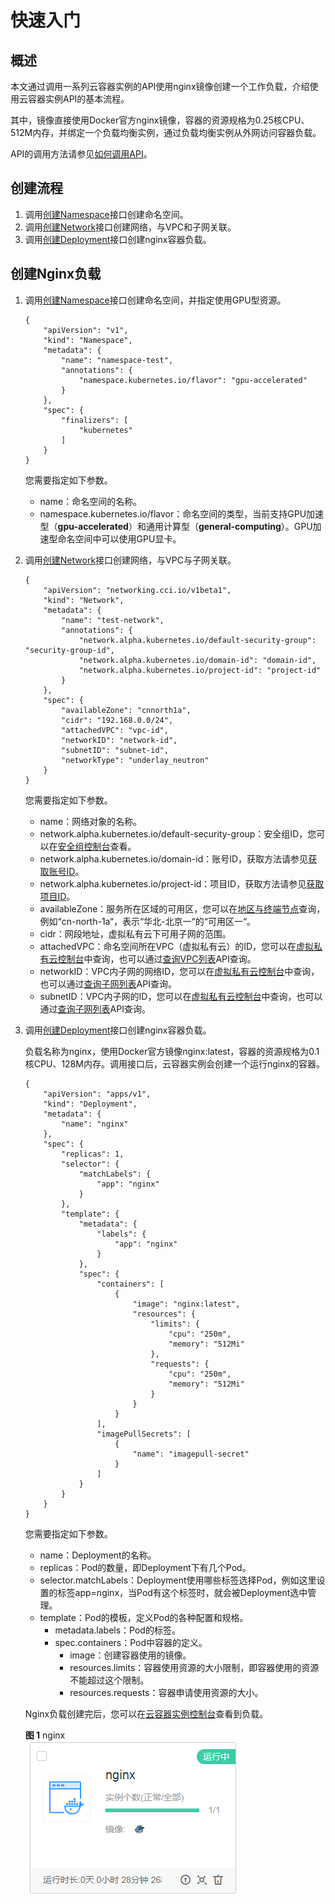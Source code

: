 # 快速入门<a name="cci_02_0011"></a>

## 概述<a name="section142673304107"></a>

本文通过调用一系列云容器实例的API使用nginx镜像创建一个工作负载，介绍使用云容器实例API的基本流程。

其中，镜像直接使用Docker官方nginx镜像，容器的资源规格为0.25核CPU、512M内存，并绑定一个负载均衡实例，通过负载均衡实例从外网访问容器负载。

API的调用方法请参见[如何调用API](如何调用API.md)。

## 创建流程<a name="section114621034191316"></a>

1.  调用[创建Namespace](创建Namespace.md)接口创建命名空间。
2.  调用[创建Network](创建Network.md)接口创建网络，与VPC和子网关联。
3.  调用[创建Deployment](创建Deployment.md)接口创建nginx容器负载。

## 创建Nginx负载<a name="section680742610404"></a>

1.  调用[创建Namespace](创建Namespace.md)接口创建命名空间，并指定使用GPU型资源。

    ```
    {
        "apiVersion": "v1",
        "kind": "Namespace",
        "metadata": {
            "name": "namespace-test",
            "annotations": {
                "namespace.kubernetes.io/flavor": "gpu-accelerated"
            }
        },
        "spec": {
            "finalizers": [
                "kubernetes"
            ]
        }
    }
    ```

    您需要指定如下参数。

    -   name：命名空间的名称。
    -   namespace.kubernetes.io/flavor：命名空间的类型，当前支持GPU加速型（**gpu-accelerated**）和通用计算型（**general-computing**）。GPU加速型命名空间中可以使用GPU显卡。

2.  调用[创建Network](创建Network.md)接口创建网络，与VPC与子网关联。

    ```
    {
        "apiVersion": "networking.cci.io/v1beta1",
        "kind": "Network",
        "metadata": {
            "name": "test-network",
            "annotations": {
                "network.alpha.kubernetes.io/default-security-group": "security-group-id",
                "network.alpha.kubernetes.io/domain-id": "domain-id",
                "network.alpha.kubernetes.io/project-id": "project-id"
            }
        },
        "spec": {
            "availableZone": "cnnorth1a",
            "cidr": "192.168.0.0/24",
            "attachedVPC": "vpc-id",
            "networkID": "network-id",
            "subnetID": "subnet-id",
            "networkType": "underlay_neutron"
        }
    }
    ```

    您需要指定如下参数。

    -   name：网络对象的名称。
    -   network.alpha.kubernetes.io/default-security-group：安全组ID，您可以在[安全组控制台](https://console.huaweicloud.com/vpc/#/vpc/vpcmanager/securitygroups)查看。
    -   network.alpha.kubernetes.io/domain-id：账号ID，获取方法请参见[获取账号ID](获取账号ID.md)。
    -   network.alpha.kubernetes.io/project-id：项目ID，获取方法请参见[获取项目ID](获取项目ID.md)。
    -   availableZone：服务所在区域的可用区，您可以在[地区与终端节点](https://developer.huaweicloud.com/endpoint)查询，例如“cn-north-1a“，表示“华北-北京一“的“可用区一“。
    -   cidr：网段地址，虚拟私有云下可用子网的范围。
    -   attachedVPC：命名空间所在VPC（虚拟私有云）的ID，您可以在[虚拟私有云控制台](https://console.huaweicloud.com/vpc/#/vpc/vpcmanager/vpcs)中查询，也可以通过[查询VPC列表](https://support.huaweicloud.com/api-vpc/zh-cn_topic_0020090625.html)API查询。
    -   networkID：VPC内子网的网络ID，您可以在[虚拟私有云控制台](https://console.huaweicloud.com/vpc/#/vpc/vpcmanager/vpcs)中查询，也可以通过[查询子网列表](https://support.huaweicloud.com/api-vpc/zh-cn_topic_0020090592.html)API查询。
    -   subnetID：VPC内子网的ID，您可以在[虚拟私有云控制台](https://console.huaweicloud.com/vpc/#/vpc/vpcmanager/vpcs)中查询，也可以通过[查询子网列表](https://support.huaweicloud.com/api-vpc/zh-cn_topic_0020090592.html)API查询。

3.  调用[创建Deployment](创建Deployment.md)接口创建nginx容器负载。

    负载名称为nginx，使用Docker官方镜像nginx:latest，容器的资源规格为0.1核CPU、128M内存。调用接口后，云容器实例会创建一个运行nginx的容器。

    ```
    {
        "apiVersion": "apps/v1",
        "kind": "Deployment",
        "metadata": {
            "name": "nginx"
        },
        "spec": {
            "replicas": 1,
            "selector": {
                "matchLabels": {
                    "app": "nginx"
                }
            },
            "template": {
                "metadata": {
                    "labels": {
                        "app": "nginx"
                    }
                },
                "spec": {
                    "containers": [
                        {
                            "image": "nginx:latest",
                            "resources": {
                                "limits": {
                                    "cpu": "250m",
                                    "memory": "512Mi"
                                },
                                "requests": {
                                    "cpu": "250m",
                                    "memory": "512Mi"
                                }
                            }
                        }
                    ],
                    "imagePullSecrets": [
                        {
                            "name": "imagepull-secret"
                        }
                    ]
                }
            }
        }
    }
    ```

    您需要指定如下参数。

    -   name：Deployment的名称。
    -   replicas：Pod的数量，即Deployment下有几个Pod。
    -   selector.matchLabels：Deployment使用哪些标签选择Pod，例如这里设置的标签app=nginx，当Pod有这个标签时，就会被Deployment选中管理。
    -   template：Pod的模板，定义Pod的各种配置和规格。
        -   metadata.labels：Pod的标签。
        -   spec.containers：Pod中容器的定义。
            -   image：创建容器使用的镜像。
            -   resources.limits：容器使用资源的大小限制，即容器使用的资源不能超过这个限制。
            -   resources.requests：容器申请使用资源的大小。



    Nginx负载创建完后，您可以在[云容器实例控制台](https://console.huaweicloud.com/cci/#/app/dashboard)查看到负载。

    **图 1**  nginx<a name="fig47489333115"></a>  
    ![](figures/nginx.png "nginx")


